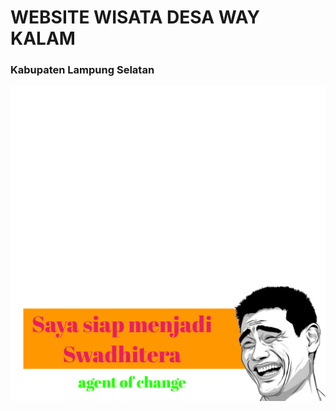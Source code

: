 # WEBSITE WISATA DESA WAY KALAM 
### Kabupaten Lampung Selatan
<img src="https://github.com/Tematik-Way-Kalam/Website-Wisata-WayKalam/blob/master/admin/20220801_204622.png">
